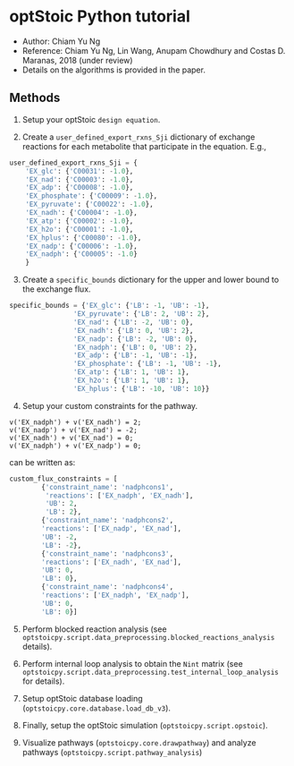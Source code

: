 # optStoic Python tutorial
- Author: Chiam Yu Ng
- Reference:  Chiam Yu Ng, Lin Wang, Anupam Chowdhury and Costas D. Maranas, 2018 (under review)
- Details on the algorithms is provided in the paper.

## Methods
1. Setup your optStoic `design equation`.

2. Create a `user_defined_export_rxns_Sji` dictionary of exchange reactions for each metabolite that participate in the equation. E.g., 
```python
user_defined_export_rxns_Sji = {
    'EX_glc': {'C00031': -1.0},
    'EX_nad': {'C00003': -1.0},
    'EX_adp': {'C00008': -1.0},
    'EX_phosphate': {'C00009': -1.0},
    'EX_pyruvate': {'C00022': -1.0},
    'EX_nadh': {'C00004': -1.0},
    'EX_atp': {'C00002': -1.0},
    'EX_h2o': {'C00001': -1.0},
    'EX_hplus': {'C00080': -1.0},
    'EX_nadp': {'C00006': -1.0},
    'EX_nadph': {'C00005': -1.0}
    }
```

3. Create a `specific_bounds` dictionary for the upper and lower bound to the exchange flux. 
```python
specific_bounds = {'EX_glc': {'LB': -1, 'UB': -1},
                'EX_pyruvate': {'LB': 2, 'UB': 2},
                'EX_nad': {'LB': -2, 'UB': 0},
                'EX_nadh': {'LB': 0, 'UB': 2},
                'EX_nadp': {'LB': -2, 'UB': 0},
                'EX_nadph': {'LB': 0, 'UB': 2},
                'EX_adp': {'LB': -1, 'UB': -1},
                'EX_phosphate': {'LB': -1, 'UB': -1},
                'EX_atp': {'LB': 1, 'UB': 1},
                'EX_h2o': {'LB': 1, 'UB': 1},
                'EX_hplus': {'LB': -10, 'UB': 10}}
```

4. Setup your custom constraints for the pathway.
```
v('EX_nadph') + v('EX_nadh') = 2;
v('EX_nadp') + v('EX_nad') = -2;
v('EX_nadh') + v('EX_nad') = 0;
v('EX_nadph') + v('EX_nadp') = 0;
```
can be written as:
```python    
custom_flux_constraints = [
        {'constraint_name': 'nadphcons1',
         'reactions': ['EX_nadph', 'EX_nadh'],
         'UB': 2,
         'LB': 2},
        {'constraint_name': 'nadphcons2',
        'reactions': ['EX_nadp', 'EX_nad'],
        'UB': -2,
        'LB': -2},
        {'constraint_name': 'nadphcons3',
        'reactions': ['EX_nadh', 'EX_nad'],
        'UB': 0,
        'LB': 0},
        {'constraint_name': 'nadphcons4',
        'reactions': ['EX_nadph', 'EX_nadp'],
        'UB': 0,
        'LB': 0}]
```

5. Perform blocked reaction analysis (see `optstoicpy.script.data_preprocessing.blocked_reactions_analysis` details).

6. Perform internal loop analysis to obtain the `Nint` matrix (see `optstoicpy.script.data_preprocessing.test_internal_loop_analysis` for details).

7. Setup optStoic database loading (`optstoicpy.core.database.load_db_v3`).

8. Finally, setup the optStoic simulation (`optstoicpy.script.opstoic`).

9. Visualize pathways (`optstoicpy.core.drawpathway`) and analyze pathways (`optstoicpy.script.pathway_analysis`)
